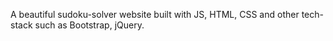 A beautiful sudoku-solver website built with JS, HTML, CSS and other tech-stack such as Bootstrap, jQuery.